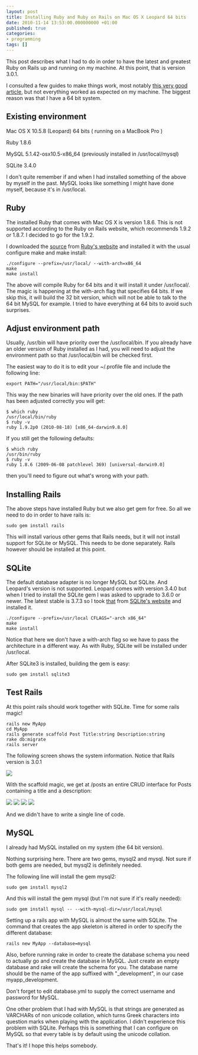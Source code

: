 ```yaml
---
layout: post
title: Installing Ruby and Ruby on Rails on Mac OS X Leopard 64 bits
date: 2010-11-14 13:53:00.000000000 +01:00
published: true
categories:
- programming
tags: []
---
```


This post describes what I had to do in order to have the latest and greatest Ruby on Rails up and running on my machine. At this point, that is version 3.0.1.

I consulted a few guides to make things work, most notably <a href="http://hivelogic.com/articles/ruby-rails-leopard" target="_blank">this very good article</a>, but not everything worked as expected on my machine. The biggest reason was that I have a 64 bit system.<!--more-->
<h2>Existing environment</h2>

Mac OS X 10.5.8 (Leopard) 64 bits ( running on a MacBook Pro )

Ruby 1.8.6

MySQL 5.1.42-osx10.5-x86_64 (previously installed in /usr/local/mysql)

SQLite 3.4.0

I don't quite remember if and when I had installed something of the above by myself in the past. MySQL looks like something I might have done myself, because it's in /usr/local.
<h2>Ruby</h2>

The installed Ruby that comes with Mac OS X is version 1.8.6. This is not supported according to the Ruby on Rails website, which recommends 1.9.2 or 1.8.7. I decided to go for the 1.9.2.

I downloaded the <a href="ftp://ftp.ruby-lang.org//pub/ruby/1.9/ruby-1.9.2-p0.tar.gz" target="_blank">source</a> from <a href="http://www.ruby-lang.org/en/downloads/" target="_blank">Ruby's website</a> and installed it with the usual configure make and make install:

```
./configure --prefix=/usr/local/ --with-arch=x86_64
make
make install
```

The above will compile Ruby for 64 bits and it will install it under /usr/local/. The magic is happening at the with-arch flag that specifies 64 bits. If we skip this, it will build the 32 bit version, which will not be able to talk to the 64 bit MySQL for example. I tried to have everything at 64 bits to avoid such surprises.
<h2>Adjust environment path</h2>

Usually, /usr/bin will have priority over the /usr/local/bin. If you already have an older version of Ruby installed as I had, you will need to adjust the environment path so that /usr/local/bin will be checked first.

The easiest way to do it is to edit your ~/.profile file and include the following line:

```
export PATH="/usr/local/bin:$PATH"
```

This way the new binaries will have priority over the old ones. If the path has been adjusted correctly you will get:

```
$ which ruby
/usr/local/bin/ruby
$ ruby -v
ruby 1.9.2p0 (2010-08-18) [x86_64-darwin9.8.0]
```

If you still get the following defaults:

```
$ which ruby
/usr/bin/ruby
$ ruby -v
ruby 1.8.6 (2009-06-08 patchlevel 369) [universal-darwin9.0]
```

then you'll need to figure out what's wrong with your path.
<h2>Installing Rails</h2>

The above steps have installed Ruby but we also get gem for free. So all we need to do in order to have rails is:

```
sudo gem install rails
```

This will install various other gems that Rails needs, but it will not install support for SQLite or MySQL. This needs to be done separately. Rails however should be installed at this point.
<h2>SQLite</h2>

The default database adapter is no longer MySQL but SQLite. And Leopard's version is not supported. Leopard comes with version 3.4.0 but when I tried to install the SQLite gem I was asked to upgrade to 3.6.0 or newer. The latest stable is 3.7.3 so I took <a href="http://www.sqlite.org/sqlite-amalgamation-3.7.3.tar.gz" target="_blank">that</a> from <a href="http://www.sqlite.org/download.html" target="_blank">SQLite's website</a> and installed it.

```
./configure --prefix=/usr/local CFLAGS="-arch x86_64"
make
make install
```

Notice that here we don't have a with-arch flag so we have to pass the architecture in a different way. As with Ruby, SQLite will be installed under /usr/local.

After SQLite3 is installed, building the gem is easy:

```
sudo gem install sqlite3
```

<h2>Test Rails</h2>

At this point rails should work together with SQLite. Time for some rails magic!

```
rails new MyApp
cd MyApp
rails generate scaffold Post Title:string Description:string
rake db:migrate
rails server
```

The following screen shows the system information. Notice that Rails version is 3.0.1

<img src="{{ site.baseurl }}/assets/2010/rails-about.png" />

With the scaffold magic, we get at /posts an entire CRUD interface for Posts containing a title and a description:

<img src="{{ site.baseurl }}/assets/2010/rails-posts-empty.png" />

<img src="{{ site.baseurl }}/assets/2010/rails-add-post.png" />

<img src="{{ site.baseurl }}/assets/2010/rails-post-added.png" />

<img src="{{ site.baseurl }}/assets/2010/rails-post-list.png" />

And we didn't have to write a single line of code.
<h2>MySQL</h2>

I already had MySQL installed on my system (the 64 bit version).

Nothing surprising here. There are two gems, mysql2 and mysql. Not sure if both gems are needed, but mysql2 is definitely needed.

The following line will install the gem mysql2:

```
sudo gem install mysql2
```

And this will install the gem mysql (but I'm not sure if it's really needed):

```
sudo gem install mysql -- --with-mysql-dir=/usr/local/mysql
```

Setting up a rails app with MySQL is almost the same with SQLite. The command that creates the app skeleton is altered in order to specify the different database:

```
rails new MyApp --database=mysql
```

Also, before running rake in order to create the database schema you need to actually go and create the database in MySQL. Just create an empty database and rake will create the schema for you. The database name should be the name of the app suffixed with "_development", in our case myapp_development.

Don't forget to edit database.yml to supply the correct username and password for MySQL.

One other problem that I had with MySQL is that strings are generated as VARCHARs of non unicode collation, which turns Greek characters into question marks when playing with the application. I didn't experience this problem with SQLite. Perhaps this is something that I can configure on MySQL so that every table is by default using the unicode collation.

That's it! I hope this helps somebody.
